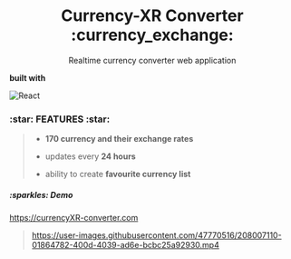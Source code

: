 <h1 align="center">Currency-XR Converter :currency_exchange:</h1>
 <p  align="center"> Realtime currency converter web application   </p> 
 <b> built with </b>  
 
![React](https://img.shields.io/badge/-React-%23282C34?style=flat-square&logo=react)
<h3>  :star: FEATURES :star:</h3>

> - <b> 170 currency and their exchange rates </b>
> 
> - updates every <b> 24 hours</b>
> 
> - ability to create <b> favourite currency list </b>  

<h5>  :sparkles: Demo </h5>
<a href="https://silly-gingersnap-1fc3f0.netlify.app/"> https://currencyXR-converter.com </a>
<br />

> https://user-images.githubusercontent.com/47770516/208007110-01864782-400d-4039-ad6e-bcbc25a92930.mp4

